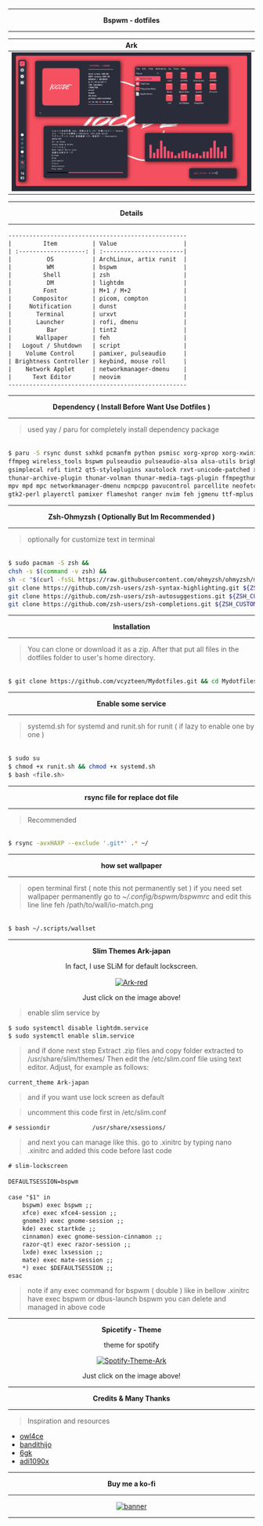 ------------------------------
<b><p align="center">Bspwm - dotfiles</p></b>

------------------------------

| Ark |
|-----------------------|
|![img](images/red.png)|

------------------------------
<b><p align="center">Details</p></b>

------------------------------

```
---------------------------------------------------
|         Item          | Value                   |
| :-------------------: | :-----------------------|
|          OS           | ArchLinux, artix runit  |
|          WM           | bspwm                   |
|         Shell         | zsh                     |
|          DM           | lightdm                 |
|         Font          | M+1 / M+2               |
|      Compositor       | picom, compton          |
|     Notification      | dunst                   |
|       Terminal        | urxvt                   |
|       Launcher        | rofi, dmenu             |
|          Bar          | tint2                   |
|       Wallpaper       | feh                     |
|   Logout / Shutdown   | script                  |
|    Volume Control     | pamixer, pulseaudio     |
| Brightness Controller | keybind, mouse roll     |
|    Network Applet     | networkmanager-dmenu    |
|      Text Editor      | neovim                  |
---------------------------------------------------
```

------------------------------
<b><p align="center">Dependency ( Install Before Want Use Dotfiles )</p></b>

------------------------------

> used yay / paru for completely install dependency package
```bash

$ paru -S rsync dunst sxhkd pcmanfm python psmisc xorg-xprop xorg-xwininfo imagemagick \
ffmpeg wireless_tools bspwm pulseaudio pulseaudio-alsa alsa-utils brightnessctl nitrogen \
gsimplecal rofi tint2 qt5-styleplugins xautolock rxvt-unicode-patched xclip scrot thunar \
thunar-archive-plugin thunar-volman thunar-media-tags-plugin ffmpegthumbnailer tumbler viewnior \
mpv mpd mpc networkmanager-dmenu ncmpcpp pavucontrol parcellite neofetch w3m htop picom-ibhagwan-git \
gtk2-perl playerctl pamixer flameshot ranger nvim feh jgmenu ttf-mplus slim
```
------------------------------
<b><p align="center">Zsh-Ohmyzsh ( Optionally But Im Recommended )</p></b>

------------------------------

> optionally for customize text in terminal
```bash

$ sudo pacman -S zsh &&
chsh -s $(command -v zsh) &&
sh -c "$(curl -fsSL https://raw.githubusercontent.com/ohmyzsh/ohmyzsh/master/tools/install.sh)" &&
git clone https://github.com/zsh-users/zsh-syntax-highlighting.git ${ZSH_CUSTOM:-~/.oh-my-zsh/custom}/plugins/zsh-syntax-highlighting &&
git clone https://github.com/zsh-users/zsh-autosuggestions.git ${ZSH_CUSTOM:-~/.oh-my-zsh/custom}/plugins/zsh-autosuggestions &&
git clone https://github.com/zsh-users/zsh-completions.git ${ZSH_CUSTOM:=~/.oh-my-zsh/custom}/plugins/zsh-completions
```
------------------------------
<b><p align="center">Installation</p></b>

------------------------------

> You can clone or download it as a zip. After that put all files in the dotfiles folder to user's home directory.
```bash

$ git clone https://github.com/vcyzteen/Mydotfiles.git && cd Mydotfiles/
```
------------------------------
<b><p align="center">Enable some service</p></b>

------------------------------

> systemd.sh for systemd and runit.sh for runit ( if lazy to enable one by one )
```bash

$ sudo su
$ chmod +x runit.sh && chmod +x systemd.sh
$ bash <file.sh>
```
------------------------------
<b><p align="center">rsync file for replace dot file</p></b>

------------------------------

> Recommended
```bash

$ rsync -avxHAXP --exclude '.git*' .* ~/
```
------------------------------
<b><p align="center">how set wallpaper</p></b>

------------------------------

> open terminal first ( note this not permanently set ) if you need set wallpaper permanently go to *~/.config/bspwm/bspwmrc* and edit this line line feh /path/to/wall/io-match.png
```bash

$ bash ~/.scripts/wallset
```

------------------------------
<b><p align="center">Slim Themes Ark-japan</p></b>
<p align="center">In fact, I use SLiM for default lockscreen.</p>
<p align="center"><a href="https://drive.google.com/drive/folders/1_Ktq9kGqDi0TNC8Q49AWpLo2HvWkPhnQ?usp=sharing">
<img src="https://github.com/vcyzteen/Mydotfiles/blob/master/images/slim.png" alt="Ark-red" align="center"/></a></p>
<p align="center">Just click on the image above!</p>

> enable slim service by

    $ sudo systemctl disable lightdm.service 
    $ sudo systemctl enable slim.service   

> and if done next step
    Extract .zip files and copy folder extracted to /usr/share/slim/themes/
    Then edit the /etc/slim.conf file using text editor. Adjust, for example as follows:

    current_theme Ark-japan

> and if you want use lock screen as default

> uncomment this code first in /etc/slim.conf

    # sessiondir            /usr/share/xsessions/

> and next you can manage like this. go to .xinitrc by typing nano .xinitrc and added this code before last code

    # slim-lockscreen

    DEFAULTSESSION=bspwm

    case "$1" in
        bspwm) exec bspwm ;;
        xfce) exec xfce4-session ;;
        gnome3) exec gnome-session ;;
        kde) exec startkde ;;
        cinnamon) exec gnome-session-cinnamon ;;
        razor-qt) exec razor-session ;;
        lxde) exec lxsession ;;
        mate) exec mate-session ;;
        *) exec $DEFAULTSESSION ;;
    esac

> note if any exec command for bspwm ( double ) like in bellow .xinitrc have exec bspwm or dbus-launch bspwm you can delete and managed in above code

------------------------------
<b><p align="center">Spicetify - Theme</p></b>
<p align="center">theme for spotify</p>
<p align="center"><a href="https://github.com/vcyzteen/spicetify-themes/tree/master/Dribbblish">
<img src="https://github.com/vcyzteen/spicetify-themes/blob/master/Dribbblish/2021-04-15-165740_1366x768_scrot.png" alt="Spotify-Theme-Ark" align="center"/></a></p>
<p align="center">Just click on the image above!</p>

------------------------------
<b><p align="center">Credits & Many Thanks</p></b>

------------------------------

> Inspiration and resources

* [owl4ce](https://github.com/owl4ce)
* [bandithijo](https://github.com/bandithijo)
* [6gk](https://github.com/6gk)
* [adi1090x](https://github.com/adi1090x)
-----------------------------------------

<b><p align="center">Buy me a ko-fi</p></b>

------------------------------

<p align="center"><a href="https://ko-fi.com/iocode"><img alt="banner" width="50%" src="https://www.ko-fi.com/img/githubbutton_sm.svg" /></a>

-----------------------------------------
